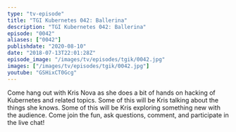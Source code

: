 ```yaml
---
type: "tv-episode"
title: "TGI Kubernetes 042: Ballerina"
description: "TGI Kubernetes 042: Ballerina"
episode: "0042"
aliases: ["0042"]
publishdate: "2020-08-10"
date: "2018-07-13T22:01:28Z"
episode_image: "/images/tv/episodes/tgik/0042.jpg"
images: ["/images/tv/episodes/tgik/0042.jpg"]
youtube: "GSHixCT0Gcg"
---
```


Come hang out with Kris Nova as she does a bit of hands on hacking of Kubernetes and related topics. Some of this will be Kris talking about the things she knows. Some of this will be Kris exploring something new with the audience. Come join the fun, ask questions, comment, and participate in the live chat!


